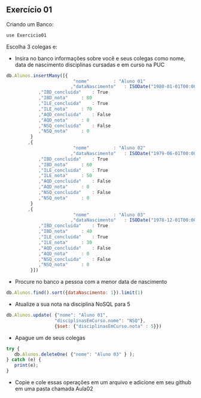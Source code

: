 ## Exercício 01

Criando um Banco:

```javascript
use Exercicio01
```

Escolha 3 colegas e:
* Insira no banco informações sobre você e seus colegas como nome, data de nascimento
disciplinas cursadas e em curso na PUC
```javascript
db.Alunos.insertMany([{
                         "nome"			: "Aluno 01"
                        ,"dataNascimento"	: ISODate("1980-01-01T00:00:00Z")
			,"IBD_concluida"	: True
			,"IBD_nota"		: 80
			,"ILE_concluida"	: True
			,"ILE_nota"		: 70
			,"AQD_concluida"	: False
			,"AQD_nota"		: 0
			,"NSQ_concluida"	: False
			,"NSQ_nota"		: 0
		 }
		,{
                         "nome"			: "Aluno 02"
                        ,"dataNascimento"	: ISODate("1979-06-01T00:00:00Z")
			,"IBD_concluida"	: True
			,"IBD_nota"		: 60
			,"ILE_concluida"	: True
			,"ILE_nota"		: 50
			,"AQD_concluida"	: False
			,"AQD_nota"		: 0
			,"NSQ_concluida"	: False
			,"NSQ_nota"		: 0
		 }
		,{
                         "nome"			: "Aluno 03"
                        ,"dataNascimento"	: ISODate("1978-12-01T00:00:00Z")
			,"IBD_concluida"	: True
			,"IBD_nota"		: 40
			,"ILE_concluida"	: True
			,"ILE_nota"		: 30
			,"AQD_concluida"	: False
			,"AQD_nota"		: 0
			,"NSQ_concluida"	: False
			,"NSQ_nota"		: 0
		 }])
```

* Procure no banco a pessoa com a menor data de nascimento
```javascript
db.Alunos.find().sort({dataNascimento: 1}).limit(1)
```

* Atualize a sua nota na disciplina NoSQL para 5
```javascript
db.Alunos.update( {"nome": "Aluno 01",
                  "disciplinasEmCurso.nome": "NSQ"},
                  {$set: {"disciplinasEmCurso.nota" : 5}})
```

* Apague um de seus colegas
```javascript
try {
   db.Alunos.deleteOne( {"nome": "Aluno 03" } );
} catch (e) {
   print(e);
}
```

* Copie e cole essas operações em um arquivo e adicione em seu github em uma pasta chamada Aula02
